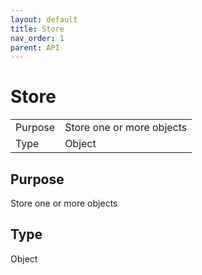```yaml
---
layout: default
title: Store
nav_order: 1
parent: API
---
```


# Store

| | |
| --- | ------ |
|Purpose|Store one or more objects|
|Type|Object|


## Purpose
Store one or more objects

## Type
Object

